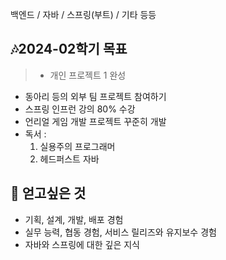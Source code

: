 백엔드 / 자바 / 스프링(부트) / 기타 등등

## 🎶2024-02학기 목표
>- 개인 프로젝트 1 완성
- 동아리 등의 외부 팀 프로젝트 참여하기
- 스프링 인프런 강의 80% 수강
- 언리얼 게임 개발 프로젝트 꾸준히 개발
- 독서 :
  1. 실용주의 프로그래머
  2. 헤드퍼스트 자바 

## 🙌 얻고싶은 것
  - 기획, 설계, 개발, 배포 경험
  - 실무 능력, 협동 경험, 서비스 릴리즈와 유지보수 경험
  - 자바와 스프링에 대한 깊은 지식
<!---
hyo37009/hyo37009 is a ✨ special ✨ repository because its `README.md` (this file) appears on your GitHub profile.
You can click the Preview link to take a look at your changes.
--->
